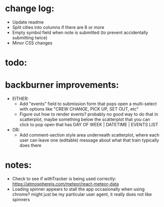 # change log:
- Update readme
- Split cities into columns if there are 6 or more
- Empty symbol field when note is submitted (to prevent accidentally submitting twice)
- Minor CSS changes

# todo:


# backburner improvements:
- EITHER:
	- Add "events" field to submission form that pops open a multi-select with options like "CREW CHANGE, PICK UP, SET OUT, etc"
	- Figure out how to render events? probably no good way to do that in scatterplot, maybe something below the scatterplot that you can click to pop open that has DAY OF WEEK | DATETIME | EVENTS LIST
- OR:
	- Add comment-section style area underneath scatterplot, where each user can leave one (editable) message about what that train typically does there


# notes:
- Check to see if withTracker is being used correctly: https://atmospherejs.com/meteor/react-meteor-data
- Loading spinner appears to stall the app occasionally when using chrome? might just be my particular user agent, it really does not like spinners